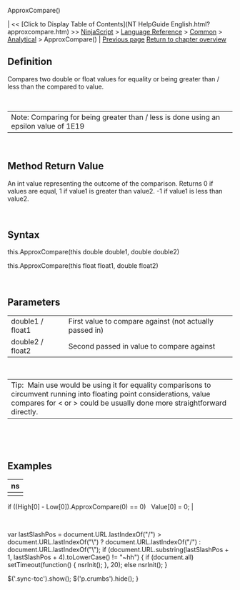 ﻿










 


ApproxCompare()







| &lt;&lt; [Click to Display Table of Contents](NT HelpGuide English.html?approxcompare.htm) &gt;&gt;
 [NinjaScript](ninjascript.htm) &gt; [Language Reference](language_reference_wip.htm) &gt; [Common](common.htm) &gt; [Analytical](market_data.htm) &gt;
ApproxCompare() | [Previous page](market_data.htm)
[Return to chapter overview](market_data.htm)










Definition
----------


Compares two double or float values for equality or being greater than / less than the compared to value.


 




|  |
| --- |
| Note: Comparing for being greater than / less is done using an epsilon value of 1E19 |



 


Method Return Value
-------------------


An int value representing the outcome of the comparison. Returns 0 if values are equal, 1 if value1 is greater than value2. -1 if value1 is less than value2.


 


Syntax
------


this.ApproxCompare(this double double1, double double2)  

this.ApproxCompare(this float float1, double float2)  

 


Parameters
----------




|  |  |
| --- | --- |
| double1 / float1 | First value to compare against (not actually passed in) |
| double2 / float2 | Second passed in value to compare against |



 




|  |
| --- |
| Tip:  Main use would be using it for equality comparisons to circumvent running into floating point considerations, value compares for &lt; or &gt; could be usually done more straightforward directly. |



 


 


Examples
--------




| ns |
| --- |
|  | // Build the High / Low difference and if 0 sets the indicator main Value series to 0
if ((High[0] - Low[0]).ApproxCompare(0) == 0)
   Value[0] = 0; |



 





 
 var lastSlashPos = document.URL.lastIndexOf("/") &gt; document.URL.lastIndexOf("\\") ? document.URL.lastIndexOf("/") : document.URL.lastIndexOf("\\");
 if (document.URL.substring(lastSlashPos + 1, lastSlashPos + 4).toLowerCase() != "~hh") {
 if (document.all) setTimeout(function() {
 nsrInit();
 }, 20);
 else nsrInit();
 }
 
 
 $('.sync-toc').show();
 $('p.crumbs').hide();
 }
 
 
 




